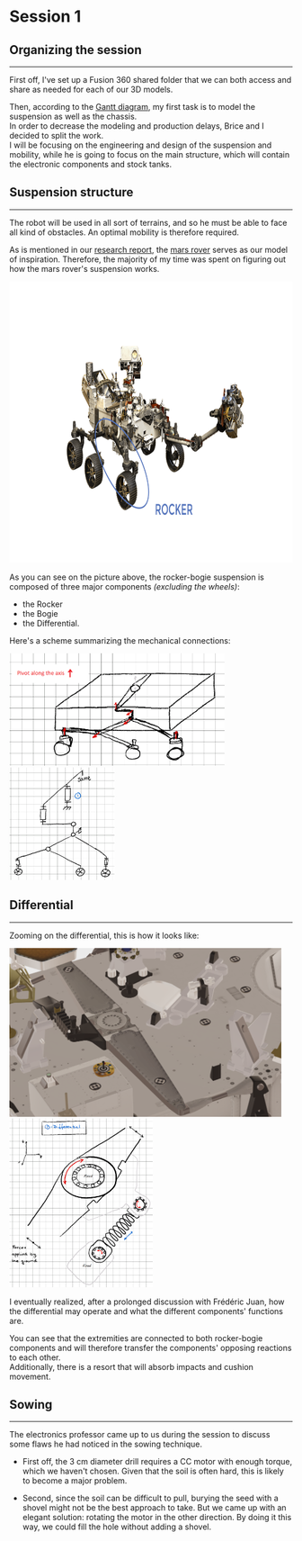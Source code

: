 # Session 1

## **Organizing the session**

---
First off, I've set up a Fusion 360 shared folder that we can both access and share as needed for each of our 3D models.

Then, according to the [Gantt diagram](../../Documentation/GanttDiagram.pdf), my first task is to model the suspension as well as the chassis.  
In order to decrease the modeling and production delays, Brice and I decided to split the work.  
I will be focusing on the engineering and design of the suspension and mobility, while he is going to focus on the main structure, which will contain the electronic components and stock tanks.  
  
## **Suspension structure**

---

The robot will be used in all sort of terrains, and so he must be able to face all kind of obstacles. An optimal mobility is therefore required.

As is mentioned in our [research report](../../Documentation/ResearchReport-Bibliography.pdf), the [mars rover](https://mars.nasa.gov/mars2020/spacecraft/rover/) serves as our model of inspiration. Therefore, the majority of my time was spent on figuring out how the mars rover's suspension works.

<a href="https://mars.nasa.gov/mars2020/spacecraft/rover/"><img src="../../Documentation/Images/Mars2020_callouts_legs_and_wheels.gif" height=500 /> </a>

As you can see on the picture above, the rocker-bogie suspension is composed of three major components *(excluding the wheels)*:  

- the Rocker
- the Bogie
- the Differential.

Here's a scheme summarizing the mechanical connections:

<img src="../../Documentation/Images/schema_suspension.png" height=200>
<img src="../../Documentation/Images/connection_diagram.png" height=200>

<br>

## **Differential**

---
Zooming on the differential, this is how it looks like:

<img src="../../Documentation/Images/differential_3D_model.png" height=300>
<img src="../../Documentation/Images/differential_scheme.png" height=300>

<br>

I eventually realized, after a prolonged discussion with Frédéric Juan, how the differential may operate and what the different components' functions are.  

You can see that the extremities are connected to both rocker-bogie components and will therefore transfer the components' opposing reactions to each other.  
Additionally, there is a resort that will absorb impacts and cushion movement.

## **Sowing**

---

The electronics professor came up to us during the session to discuss some flaws he had noticed in the sowing technique.

- First off, the 3 cm diameter drill requires a CC motor with enough torque, which we haven't chosen. Given that the soil is often hard, this is likely to become a major problem.

- Second, since the soil can be difficult to pull, burying the seed with a shovel might not be the best approach to take. But we came up with an elegant solution: rotating the motor in the other direction. By doing it this way, we could fill the hole without adding a shovel.
